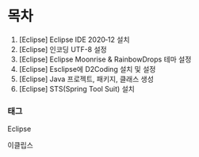 # 목차

1. [Eclipse] Eclipse IDE 2020‑12 설치
2. [Eclipse] 인코딩 UTF-8 설정
3. [Eclipse] Eclipse Moonrise & RainbowDrops 테마 설정
4. [Eclipse] Esclipse에 D2Coding 설치 및 설정
5. [Eclipse] Java 프로젝트, 패키지, 클래스 생성
6. [Eclipse] STS(Spring Tool Suit) 설치

  

### 태그

Eclipse

이클립스




